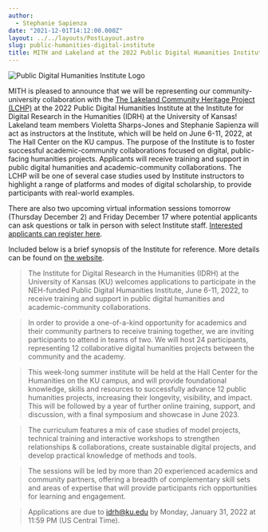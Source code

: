 ```yaml
---
author:
  - Stephanie Sapienza
date: "2021-12-01T14:12:00.000Z"
layout: ../../layouts/PostLayout.astro
slug: public-humanities-digital-institute
title: MITH and Lakeland at the 2022 Public Digital Humanities Institute!
---
```


![Public Digital Humanities Institute Logo](/assets/images/pdhi-logo.png)

MITH is pleased to announce that we will be representing our community-university collaboration with the [The Lakeland Community Heritage Project (LCHP)](https://publicdh.org/case-studies/lakeland-community-heritage-project/) at the 2022 Public Digital Humanities Institute at the Institute for Digital Research in the Humanities (IDRH) at the University of Kansas! Lakeland team members Violetta Sharps-Jones and Stephanie Sapienza will act as instructors at the Institute, which will be held on June 6-11, 2022, at The Hall Center on the KU campus. The purpose of the Institute is to foster successful academic-community collaborations focused on digital, public-facing humanities projects. Applicants will receive training and support in public digital humanities and academic-community collaborations. The LCHP will be one of several case studies used by Institute instructors to highlight a range of platforms and modes of digital scholarship, to provide participants with real-world examples.

There are also two upcoming virtual information sessions tomorrow (Thursday December 2) and Friday December 17 where potential applicants can ask questions or talk in person with select Institute staff. [Interested applicants can register here](https://publicdh.org/info-sessions/).

Included below is a brief synopsis of the Institute for reference. More details can be found on [the website](https://publicdh.org).

> The Institute for Digital Research in the Humanities (IDRH) at the University of Kansas (KU) welcomes applications to participate in the NEH-funded Public Digital Humanities Institute, June 6-11, 2022, to receive training and support in public digital humanities and academic-community collaborations.

> In order to provide a one-of-a-kind opportunity for academics and their community partners to receive training together, we are inviting participants to attend in teams of two. We will host 24 participants, representing 12 collaborative digital humanities projects between the community and the academy.

> This week-long summer institute will be held at the Hall Center for the Humanities on the KU campus, and will provide foundational knowledge, skills and resources to successfully advance 12 public humanities projects, increasing their longevity, visibility, and impact. This will be followed by a year of further online training, support, and discussion, with a final symposium and showcase in June 2023.

> The curriculum features a mix of case studies of model projects, technical training and interactive workshops to strengthen relationships & collaborations, create sustainable digital projects, and develop practical knowledge of methods and tools.

> The sessions will be led by more than 20 experienced academics and community partners, offering a breadth of complementary skill sets and areas of expertise that will provide participants rich opportunities for learning and engagement.

> Applications are due to idrh@ku.edu by Monday, January 31, 2022 at 11:59 PM (US Central Time).
